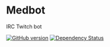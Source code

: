 # Medbot
IRC Twitch bot

[![GitHub version](https://badge.fury.io/gh/boennemann%2Fbadges.svg)](https://github.com/Bukk94/Medbot)
[![Dependency Status](https://david-dm.org/boennemann/badges.svg)](https://github.com/Bukk94/Medbot)
